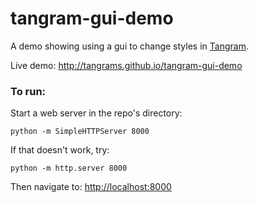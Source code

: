 tangram-gui-demo
================

A demo showing using a gui to change styles in [Tangram](http://github.com/tangrams/tangram).

Live demo: http://tangrams.github.io/tangram-gui-demo

### To run:

Start a web server in the repo's directory:

    python -m SimpleHTTPServer 8000
    
If that doesn't work, try:

    python -m http.server 8000
    
Then navigate to: [http://localhost:8000](http://localhost:8000)
